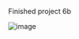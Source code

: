  Finished project 6b 

![image](https://github.com/lucasnsp/100DaysOfSwift/assets/122572631/8c0d92f0-44de-4026-bcf1-f325bef52bc8)

